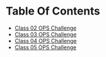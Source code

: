 # Table Of Contents

- [Class 02 OPS Challenge](helloworld.sh)
- [Class 03 OPS Challenge](functions.sh)
- [Class 04 OPS Challenge](arrays.sh)
- [Class 05 OPS Challenge](loopkill.sh)
